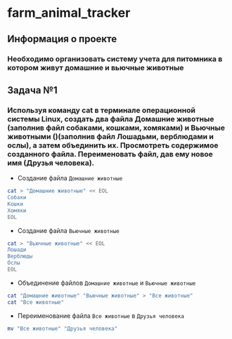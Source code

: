 # farm_animal_tracker

## Информация о проекте
### Необходимо организовать систему учета для питомника в котором живут домашние и вьючные животные

## Задача №1 ##
### Используя команду cat в терминале операционной системы Linux, создать два файла Домашние животные (заполнив файл собаками, кошками, хомяками) и Вьючные животными ()(заполнив файл Лошадьми, верблюдами и ослы), а затем объединить их. Просмотреть содержимое созданного файла. Переименовать файл, дав ему новое имя (Друзья человека).

- Создание файла `Домашние животные`
```sh
cat > "Домашние животные" << EOL
Собаки
Кошки
Хомяки
EOL
```
- Создание файла `Вьючные животные`
```sh
cat > "Вьючные животные" << EOL
Лошади
Верблюды
Ослы
EOL
```
- Объединение файлов `Домашние животные` и `Вьючные животные`
```sh
cat "Домашние животные" "Вьючные животные" > "Все животные"
cat "Все животные"
```
- Переименование файла `Все животные` в `Друзья человека`
```sh
mv "Все животные" "Друзья человека"
```
